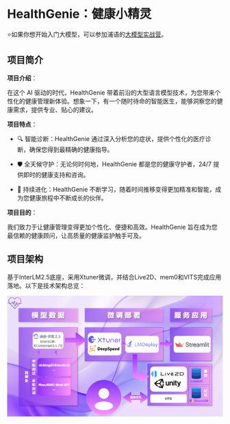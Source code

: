 # HealthGenie：健康小精灵

 ⭐如果你想开始入门大模型，可以参加浦语的[大模型实战营](https://github.com/InternLM/Tutorial)。

## 项目简介

**项目介绍**：

在这个 AI 驱动的时代，HealthGenie 带着前沿的大型语言模型技术，为您带来个性化的健康管理新体验。想象一下，有一个随时待命的智能医生，能够洞察您的健康需求，提供专业、贴心的建议。

**项目特点**：

- 🔍 智能诊断：HealthGenie 通过深入分析您的症状，提供个性化的医疗诊断，确保您得到最精确的健康指导。

- 🛡️ 全天候守护：无论何时何地，HealthGenie 都是您的健康守护者，24/7 提供即时的健康支持和咨询。

- 🌱 持续进化：HealthGenie 不断学习，随着时间推移变得更加精准和智能，成为您健康旅程中不断成长的伙伴。

**项目目的**：

我们致力于让健康管理变得更加个性化、便捷和高效。HealthGenie 旨在成为您最信赖的健康顾问，让高质量的健康监护触手可及。

## 项目架构

基于InterLM2.5底座，采用Xtuner微调，并结合Live2D、mem0和VITS完成应用落地。以下是技术架构总览：

![项目架构图](./asserts/pipeline.png)

